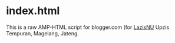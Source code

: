 # index.html
This is a raw AMP-HTML script for blogger.com (for <a href="https://www.nulazis.org" target="_blank" title="LazisNU Upzis Tempuran">LazisNU</a> Upzis Tempuran, Magelang, Jateng.
